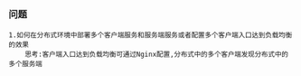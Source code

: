 ### 问题
    1.如何在分布式环境中部署多个客户端服务和服务端服务或者配置多个客户端入口达到负载均衡的效果
        思考:客户端入口达到负载均衡可通过Nginx配置,分布式中的多个客户端发现分布式中的多个服务端
